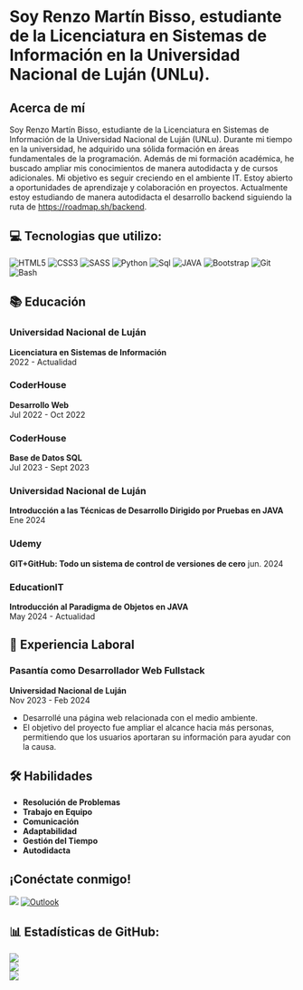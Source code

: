 
# Soy Renzo Martín Bisso, estudiante de la Licenciatura en Sistemas de Información en la Universidad Nacional de Luján (UNLu).

## Acerca de mí
Soy Renzo Martín Bisso, estudiante de la Licenciatura en Sistemas de Información de la Universidad Nacional de Luján (UNLu). Durante mi tiempo en la universidad, he adquirido una sólida formación en áreas fundamentales de la programación.
Además de mi formación académica, he buscado ampliar mis conocimientos de manera autodidacta y de cursos adicionales. Mi objetivo es seguir creciendo en el ambiente IT. Estoy abierto a oportunidades de aprendizaje y colaboración en proyectos. Actualmente estoy estudiando de manera autodidacta el desarrollo backend siguiendo la ruta de https://roadmap.sh/backend. 

## 💻 Tecnologias que utilizo:
![HTML5](https://img.shields.io/badge/html5-%23E34F26.svg?style=for-the-badge&logo=html5&logoColor=white) ![CSS3](https://img.shields.io/badge/css3-%231572B6.svg?style=for-the-badge&logo=css3&logoColor=white)  ![SASS](https://img.shields.io/badge/SASS-hotpink.svg?style=for-the-badge&logo=SASS&logoColor=white) ![Python](https://img.shields.io/badge/python-045981?style=for-the-badge&logo=python&logoColor=yellow) ![Sql](https://img.shields.io/badge/Sql-045981?style=for-the-badge&logo=Sql&logoColor=black) ![JAVA](https://img.shields.io/badge/JAVA-d80808?style=for-the-badge&logo=java&logoColor=white) ![Bootstrap](https://img.shields.io/badge/Bootstrap-7f01cf?style=for-the-badge&logo=bootstrap&logoColor=white) ![Git](https://img.shields.io/badge/Git-000000?style=for-the-badge&logo=git&logoColor=white) ![Bash](https://img.shields.io/badge/Bash-000000?style=for-the-badge&logo=bash&logoColor=white) 

## 📚 Educación

### Universidad Nacional de Luján
**Licenciatura en Sistemas de Información**  
2022 - Actualidad

### CoderHouse
**Desarrollo Web**  
Jul 2022 - Oct 2022

### CoderHouse
**Base de Datos SQL**  
Jul 2023 - Sept 2023

### Universidad Nacional de Luján
**Introducción a las Técnicas de Desarrollo Dirigido por Pruebas en JAVA**  
Ene 2024

### Udemy
**GIT+GitHub: Todo un sistema de control de versiones de cero**
jun. 2024

### EducationIT
**Introducción al Paradigma de Objetos en JAVA**  
May 2024 - Actualidad

## 💼 Experiencia Laboral

### Pasantía como Desarrollador Web Fullstack
**Universidad Nacional de Luján**  
Nov 2023 - Feb 2024

- Desarrollé una página web relacionada con el medio ambiente.
- El objetivo del proyecto fue ampliar el alcance hacia más personas, permitiendo que los usuarios aportaran su información para ayudar con la causa.

## 🛠️ Habilidades

- **Resolución de Problemas**
- **Trabajo en Equipo**
- **Comunicación**
- **Adaptabilidad**
- **Gestión del Tiempo**
- **Autodidacta**
  
## ¡Conéctate conmigo!
[<img src="https://img.shields.io/badge/linkedin-%230077B5.svg?&style=for-the-badge&logo=linkedin&logoColor=white" />](www.linkedin.com/in/renzo-martín-bisso) [![Outlook](https://img.shields.io/badge/outlook-%230077B5.svg?&style=for-the-badge&logo=linkedin&logoColor=white)](mailto:renzo_bisso@outlook.com)


## 📊 Estadísticas de GitHub:
![](https://github-readme-stats.vercel.app/api?username=RenzoBisso&theme=dark&hide_border=false&include_all_commits=false&count_private=false)<br/>
![](https://github-readme-streak-stats.herokuapp.com/?user=RenzoBisso&theme=dark&hide_border=false)<br/>
![](https://github-readme-stats.vercel.app/api/top-langs/?username=RenzoBisso&theme=dark&hide_border=false&include_all_commits=false&count_private=false&layout=compact)
